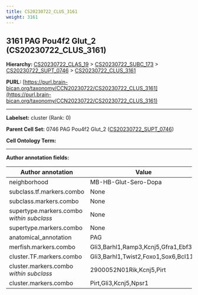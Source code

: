 ```yaml
---
title: CS20230722_CLUS_3161
weight: 3161
---
```

## 3161 PAG Pou4f2 Glut_2 (CS20230722_CLUS_3161)
<b>Hierarchy: </b>
[CS20230722_CLAS_19](../CS20230722_CLAS_19) >
[CS20230722_SUBC_173](../CS20230722_SUBC_173) >
[CS20230722_SUPT_0746](../CS20230722_SUPT_0746) >
[CS20230722_CLUS_3161](../CS20230722_CLUS_3161)

**PURL:** [https://purl.brain-bican.org/taxonomy/CCN20230722/CS20230722_CLUS_3161](https://purl.brain-bican.org/taxonomy/CCN20230722/CS20230722_CLUS_3161)

---


**Labelset:** cluster (Rank: 0)

**Parent Cell Set:** 0746 PAG Pou4f2 Glut_2 ([CS20230722_SUPT_0746](../CS20230722_SUPT_0746))



**Cell Ontology Term:** 

[MARKER GENES.]: #


---

[TRANSFERRED ANNOTATIONS.]: #


[AUTHOR ANNOTATION FIELDS.]: #


**Author annotation fields:**

| Author annotation | Value |
|-------------------|-------|
|neighborhood|MB-HB-Glut-Sero-Dopa|
|subclass.tf.markers.combo|None|
|subclass.markers.combo|None|
|supertype.markers.combo _within subclass_|None|
|supertype.markers.combo|None|
|anatomical_annotation|PAG|
|merfish.markers.combo|Gli3,Barhl1,Ramp3,Kcnj5,Gfra1,Ebf3|
|cluster.TF.markers.combo|Gli3,Barhl1,Twist2,Foxo1,Sox6,Bcl11b|
|cluster.markers.combo _within subclass_|2900052N01Rik,Kcnj5,Pirt|
|cluster.markers.combo|Pirt,Gli3,Kcnj5,Npsr1|
